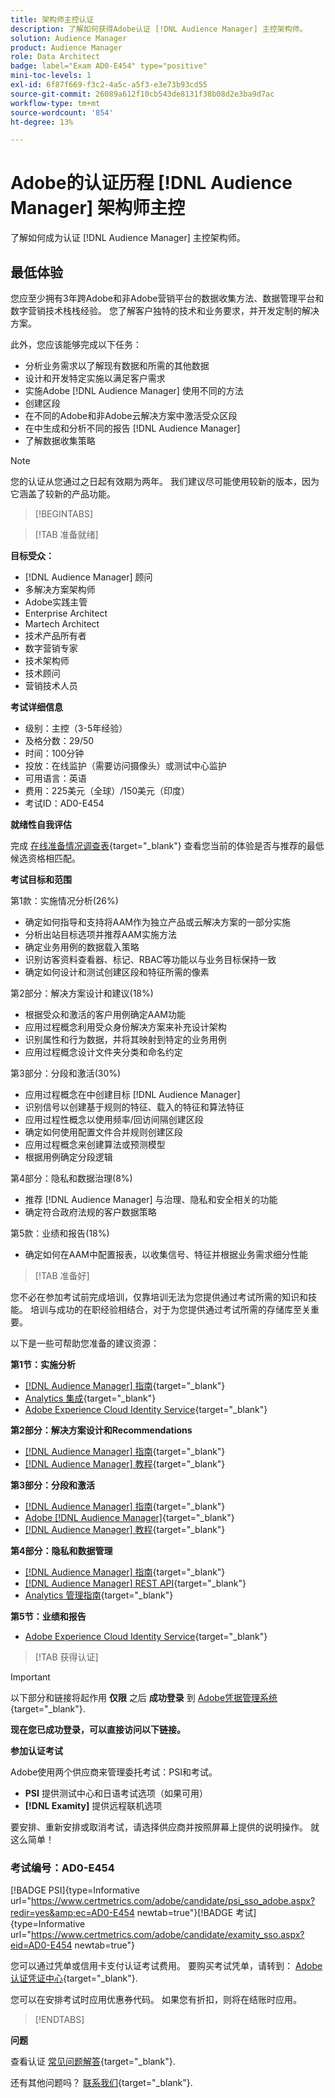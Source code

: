 ```yaml
---
title: 架构师主控认证
description: 了解如何获得Adobe认证 [!DNL Audience Manager] 主控架构师。
solution: Audience Manager
product: Audience Manager
role: Data Architect
badge: label="Exam AD0-E454" type="positive"
mini-toc-levels: 1
exl-id: 6f87f669-f3c2-4a5c-a5f3-e3e73b93cd55
source-git-commit: 26089a612f10cb543de8131f38b08d2e3ba9d7ac
workflow-type: tm+mt
source-wordcount: '854'
ht-degree: 13%

---
```


# Adobe的认证历程 [!DNL Audience Manager] 架构师主控

了解如何成为认证 [!DNL Audience Manager] 主控架构师。

## 最低体验

您应至少拥有3年跨Adobe和非Adobe营销平台的数据收集方法、数据管理平台和数字营销技术栈栈经验。 您了解客户独特的技术和业务要求，并开发定制的解决方案。

此外，您应该能够完成以下任务：

* 分析业务需求以了解现有数据和所需的其他数据
* 设计和开发特定实施以满足客户需求
* 实施Adobe [!DNL Audience Manager] 使用不同的方法
* 创建区段
* 在不同的Adobe和非Adobe云解决方案中激活受众区段
* 在中生成和分析不同的报告 [!DNL Audience Manager]
* 了解数据收集策略

>[!NOTE]
>
>您的认证从您通过之日起有效期为两年。 我们建议尽可能使用较新的版本，因为它涵盖了较新的产品功能。

>[!BEGINTABS]

>[!TAB 准备就绪]

**目标受众：**

* [!DNL Audience Manager] 顾问
* 多解决方案架构师
* Adobe实践主管
* Enterprise Architect
* Martech Architect
* 技术产品所有者
* 数字营销专家
* 技术架构师
* 技术顾问
* 营销技术人员

**考试详细信息**

* 级别：主控（3-5年经验）
* 及格分数：29/50
* 时间：100分钟
* 投放：在线监护（需要访问摄像头）或测试中心监护
* 可用语言：英语
* 费用：225美元（全球）/150美元（印度）
* 考试ID：AD0-E454

**就绪性自我评估**

完成 [在线准备情况调查表](https://scorpion.caveon.com/launchpad/ad-q-e407-readiness-questionnaire-for-adobe-target-architect-master-exam-copy-b5z40t/ad-q-e454-readiness-questionnaire-for-adobe-audience-manager-architect-master){target="_blank"} 查看您当前的体验是否与推荐的最低候选资格相匹配。

**考试目标和范围**

第1款：实施情况分析(26%)

* 确定如何指导和支持将AAM作为独立产品或云解决方案的一部分实施
* 分析出站目标选项并推荐AAM实施方法
* 确定业务用例的数据载入策略
* 识别访客资料查看器、标记、RBAC等功能以与业务目标保持一致
* 确定如何设计和测试创建区段和特征所需的像素

第2部分：解决方案设计和建议(18%)

* 根据受众和激活的客户用例确定AAM功能
* 应用过程概念利用受众身份解决方案来补充设计架构
* 识别属性和行为数据，并将其映射到特定的业务用例
* 应用过程概念设计文件夹分类和命名约定

第3部分：分段和激活(30%)

* 应用过程概念在中创建目标 [!DNL Audience Manager]
* 识别信号以创建基于规则的特征、载入的特征和算法特征
* 应用过程性概念以使用频率/回访间隔创建区段
* 确定如何使用配置文件合并规则创建区段
* 应用过程概念来创建算法或预测模型
* 根据用例确定分段逻辑

第4部分：隐私和数据治理(8%)

* 推荐 [!DNL Audience Manager] 与治理、隐私和安全相关的功能
* 确定符合政府法规的客户数据策略

第5款：业绩和报告(18%)

* 确定如何在AAM中配置报表，以收集信号、特征并根据业务需求细分性能

>[!TAB 准备好]

您不必在参加考试前完成培训，仅靠培训无法为您提供通过考试所需的知识和技能。 培训与成功的在职经验相结合，对于为您提供通过考试所需的存储库至关重要。

以下是一些可帮助您准备的建议资源：

**第1节：实施分析**

* [[!DNL Audience Manager] 指南](https://experienceleague.adobe.com/docs/audience-manager/user-guide/aam-home.html?lang=en){target="_blank"}
* [Analytics 集成](https://experienceleague.adobe.com/docs/analytics/integration/home.html?lang=en){target="_blank"}
* [Adobe Experience Cloud Identity Service](https://experienceleague.adobe.com/docs/id-service/using/home.html?lang=en){target="_blank"}

**第2部分：解决方案设计和Recommendations**

* [[!DNL Audience Manager] 指南](https://experienceleague.adobe.com/docs/audience-manager/user-guide/aam-home.html?lang=en){target="_blank"}
* [[!DNL Audience Manager] 教程](https://experienceleague.adobe.com/docs/audience-manager-learn/tutorials/overview.html?lang=en){target="_blank"}

**第3部分：分段和激活**

* [[!DNL Audience Manager] 指南](https://experienceleague.adobe.com/docs/audience-manager/user-guide/aam-home.html?lang=en){target="_blank"}
* [Adobe [!DNL Audience Manager]](https://experienceleaguecommunities.adobe.com/t5/adobe-audience-manager/ct-p/adobe-audience-manager-community){target="_blank"}
* [[!DNL Audience Manager] 教程](https://experienceleague.adobe.com/docs/audience-manager-learn/tutorials/overview.html?lang=en){target="_blank"}

**第4部分：隐私和数据管理**

* [[!DNL Audience Manager] 指南](https://experienceleague.adobe.com/docs/audience-manager/user-guide/aam-home.html?lang=en){target="_blank"}
* [[!DNL Audience Manager] REST API](https://bank.demdex.com/portal/swagger/index.html#/Segments%20API){target="_blank"}
* [Analytics 管理指南](https://experienceleague.adobe.com/docs/analytics/admin/home.html?lang=en){target="_blank"}

**第5节：业绩和报告**

* [Adobe Experience Cloud Identity Service](https://experienceleague.adobe.com/docs/id-service/using/home.html?lang=en){target="_blank"}

>[!TAB 获得认证]

>[!IMPORTANT]
>
>以下部分和链接将起作用 **仅限** 之后 **成功登录** 到 [Adobe凭据管理系统](http://www.certmetrics.com/adobe){target="_blank"}.


**现在您已成功登录，可以直接访问以下链接。**

**参加认证考试**

Adobe使用两个供应商来管理委托考试：PSI和考试。

* **PSI** 提供测试中心和日语考试选项（如果可用）
* **[!DNL Examity]** 提供远程联机选项

要安排、重新安排或取消考试，请选择供应商并按照屏幕上提供的说明操作。 就这么简单！

### 考试编号：AD0-E454

[!BADGE PSI]{type=Informative url="https://www.certmetrics.com/adobe/candidate/psi_sso_adobe.aspx?redir=yes&amp;ec=AD0-E454 newtab=true"}[!BADGE 考试]{type=Informative url="https://www.certmetrics.com/adobe/candidate/examity_sso.aspx?eid=AD0-E454 newtab=true"}

您可以通过凭单或信用卡支付认证考试费用。 要购买考试凭单，请转到： [Adobe认证凭证中心](https://market.xvoucher.com/adobe/global){target="_blank"}.

您可以在安排考试时应用优惠券代码。 如果您有折扣，则将在结账时应用。

>[!ENDTABS]

**问题**

查看认证 [常见问题解答](https://experienceleague.adobe.com/docs/certification/certification/faq.html?lang=en){target="_blank"}.

还有其他问题吗？ [联系我们](mailto:certif@adobe.com){target="_blank"}.
